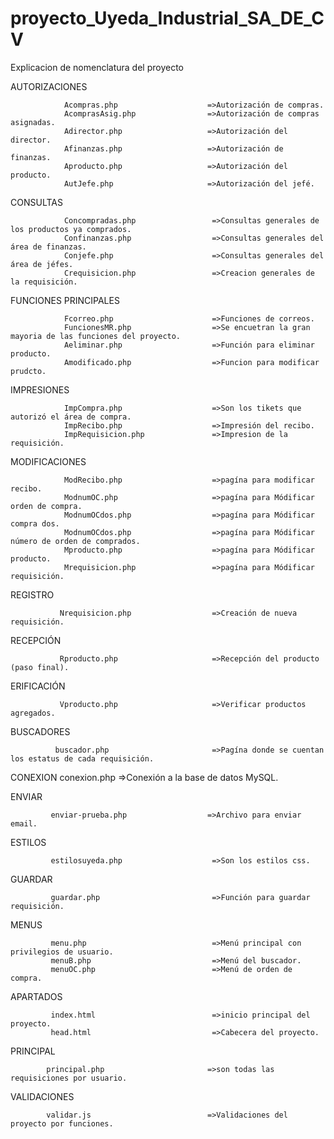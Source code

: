 # proyecto_Uyeda_Industrial_SA_DE_CV

Explicacion de nomenclatura del proyecto

AUTORIZACIONES

                Acompras.php                    =>Autorización de compras.
                AcomprasAsig.php                =>Autorización de compras asignadas.
                Adirector.php                   =>Autorización del director.
                Afinanzas.php                   =>Autorización de finanzas.
                Aproducto.php                   =>Autorización del producto.
                AutJefe.php                     =>Autorización del jefé.

CONSULTAS

                Concompradas.php                 =>Consultas generales de los productos ya comprados.
                Confinanzas.php                  =>Consultas generales del área de finanzas.
                Conjefe.php                      =>Consultas generales del área de jéfes.
                Crequisicion.php                 =>Creacion generales de la requisición.

FUNCIONES PRINCIPALES 

                Fcorreo.php                      =>Funciones de correos.
                FuncionesMR.php                  =>Se encuetran la gran mayoria de las funciones del proyecto.
                Aeliminar.php                    =>Función para eliminar producto.
                Amodificado.php                  =>Funcion para modificar prudcto.
                
IMPRESIONES  

                ImpCompra.php                    =>Son los tikets que autorizó el área de compra.
                ImpRecibo.php                    =>Impresión del recibo.
                ImpRequisicion.php               =>Impresion de la requisición.
                
MODIFICACIONES         
         
                ModRecibo.php                    =>pagína para modificar recibo.
                ModnumOC.php                     =>pagína para Módificar orden de compra.
                ModnumOCdos.php                  =>pagína para Módificar compra dos.
                ModnumOCdos.php                  =>pagína para Módificar número de orden de comprados.
                Mproducto.php                    =>pagína para Módificar producto. 
                Mrequisicion.php                 =>pagína para Módificar requisición.
               
REGISTRO

               Nrequisicion.php                  =>Creación de nueva requisición. 

RECEPCIÓN
          
               Rproducto.php                     =>Recepción del producto (paso final).
               

ERIFICACIÓN

               Vproducto.php                     =>Verificar productos agregados.
               
               
BUSCADORES
              
              buscador.php                       =>Pagína donde se cuentan los estatus de cada requisición.
              

CONEXION
              conexion.php                       =>Conexión a la base de datos MySQL.
 
 
ENVIAR

             enviar-prueba.php                  =>Archivo para enviar email.
             
             
ESTILOS

             estilosuyeda.php                    =>Son los estilos css.
             
             
GUARDAR

             guardar.php                         =>Función para guardar requisición.
             
            
MENUS


             menu.php                            =>Menú principal con privilegios de usuario.
             menuB.php                           =>Menú del buscador.
             menuOC.php                          =>Menú de orden de compra.
             
APARTADOS


             index.html                          =>inicio principal del proyecto.                 
             head.html                           =>Cabecera del proyecto.
             

PRINCIPAL


            principal.php                       =>son todas las requisiciones por usuario.
            

VALIDACIONES

            validar.js                          =>Validaciones del proyecto por funciones.
            


              

               
               
               
               
               

              


                

